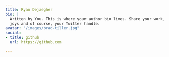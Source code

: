 ```yaml
---
title: Ryan Dejaegher
bio: |
  Written by You. This is where your author bio lives. Share your work, your
  joys and of course, your Twitter handle.
avatar: "/images/brad-tiller.jpg"
social:
- title: github
  url: https://github.com

---
```

